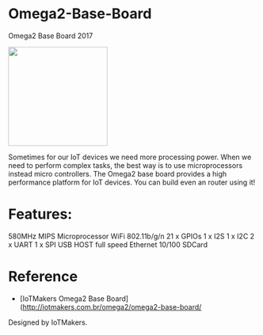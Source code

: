 # Omega2-Base-Board
Omega2 Base Board 2017

<img src="http://iotmakers.com.br/wp-content/uploads/2017/08/IMG_20170820_190459-01-e1503832824931-830x305.jpeg" width="200">

Sometimes for our IoT devices we need more processing power. When we need to perform complex tasks, the best way is to use microprocessors instead micro controllers.
The Omega2 base board provides a high performance platform for IoT devices. You can build even an router using it!

 

# Features:
580MHz MIPS Microprocessor
WiFi 802.11b/g/n
21 x GPIOs
1 x I2S
1 x I2C
2 x UART
1 x SPI
USB HOST full speed
Ethernet 10/100
SDCard

# Reference 
- [IoTMakers Omega2 Base Board](http://iotmakers.com.br/omega2/omega2-base-board/

Designed by IoTMakers.
